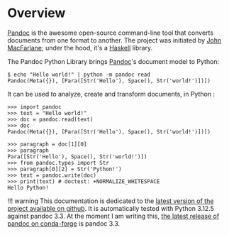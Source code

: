 
Overview
================================================================================

[Pandoc] is the awesome open-source command-line tool that converts documents
from one format to another. The project was initiated by [John MacFarlane];
under the hood, it's a [Haskell] library.

The Pandoc Python Library brings [Pandoc]'s document model to Python:

    $ echo "Hello world!" | python -m pandoc read 
    Pandoc(Meta({}), [Para([Str('Hello'), Space(), Str('world!')])])

It can be used to analyze, create and transform documents, in Python :

``` pycon
>>> import pandoc
>>> text = "Hello world!"
>>> doc = pandoc.read(text)
>>> doc
Pandoc(Meta({}), [Para([Str('Hello'), Space(), Str('world!')])])

>>> paragraph = doc[1][0]
>>> paragraph
Para([Str('Hello'), Space(), Str('world!')])
>>> from pandoc.types import Str
>>> paragraph[0][2] = Str('Python!')
>>> text = pandoc.write(doc)
>>> print(text) # doctest: +NORMALIZE_WHITESPACE
Hello Python!
```

[Pandoc]: http://pandoc.org/
[John MacFarlane]: http://johnmacfarlane.net/
[Haskell]: https://www.haskell.org/

!!! warning
    This documentation is dedicated to the [latest version of the project
    available on github](https://github.com/boisgera/pandoc).
    It is automatically tested with Python 3.12.5 against pandoc 3.3.
    At the moment I am writing this,
    [the latest release of pandoc on conda-forge](https://anaconda.org/conda-forge/pandoc)
    is pandoc 3.3.
